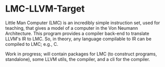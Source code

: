 # LMC-LLVM-Target
Little Man Computer (LMC) is an incredibly simple instruction set, used for teaching, that gives a model of a computer
in the Von Neumann Architecture. This program provides a compiler back-end to translate LLVM's IR to LMC. So, in
theory, any language compilable to IR can be compiled to LMC; e.g., C.

Work in progress; will contain packages for LMC (to construct programs, standalone), some LLVM utils, the compiler,
and a cli for the compiler.
